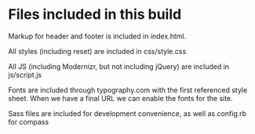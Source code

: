 Files included in this build
=================

Markup for header and footer is included in index.html.

All styles (including reset) are included in css/style.css

All JS (including Modernizr, but not including jQuery) are included in js/script.js

Fonts are included through typography.com with the first referenced style sheet. When we have a final URL we can enable the fonts for the site.

Sass files are included for development convenience, as well as config.rb for compass